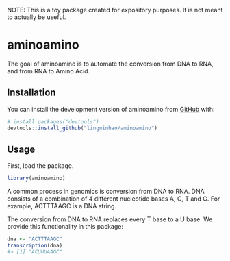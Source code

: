 
<!-- README.md is generated from README.Rmd. Please edit that file -->

NOTE: This is a toy package created for expository purposes. It is not
meant to actually be useful.

# aminoamino

<!-- badges: start -->
<!-- badges: end -->

The goal of aminoamino is to automate the conversion from DNA to RNA,
and from RNA to Amino Acid.

## Installation

You can install the development version of aminoamino from
[GitHub](https://github.com/) with:

``` r
# install.packages("devtools")
devtools::install_github("lingminhao/aminoamino")
```

## Usage

First, load the package.

``` r
library(aminoamino)
```

A common process in genomics is conversion from DNA to RNA. DNA consists of a
combination of 4 different nucleotide bases A, C, T and G. For example,
ACTTTAAGC is a DNA string.

The conversion from DNA to RNA replaces every T base to a U base. We provide this functionality in this package:

``` r
dna <- "ACTTTAAGC"
transcription(dna)
#> [1] "ACUUUAAGC"
```
